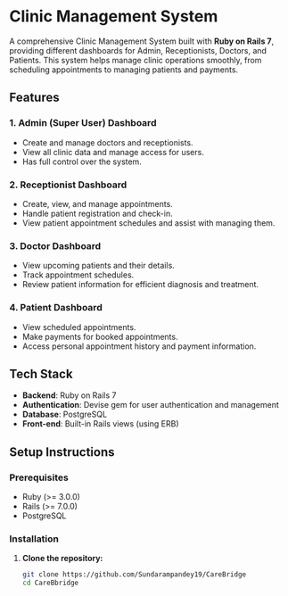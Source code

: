 # Clinic Management System

A comprehensive Clinic Management System built with **Ruby on Rails 7**, providing different dashboards for Admin, Receptionists, Doctors, and Patients. This system helps manage clinic operations smoothly, from scheduling appointments to managing patients and payments.

## Features

### 1. Admin (Super User) Dashboard
- Create and manage doctors and receptionists.
- View all clinic data and manage access for users.
- Has full control over the system.

### 2. Receptionist Dashboard
- Create, view, and manage appointments.
- Handle patient registration and check-in.
- View patient appointment schedules and assist with managing them.

### 3. Doctor Dashboard
- View upcoming patients and their details.
- Track appointment schedules.
- Review patient information for efficient diagnosis and treatment.

### 4. Patient Dashboard
- View scheduled appointments.
- Make payments for booked appointments.
- Access personal appointment history and payment information.

## Tech Stack

- **Backend**: Ruby on Rails 7
- **Authentication**: Devise gem for user authentication and management
- **Database**: PostgreSQL
- **Front-end**: Built-in Rails views (using ERB)
  
## Setup Instructions

### Prerequisites
- Ruby (>= 3.0.0)
- Rails (>= 7.0.0)
- PostgreSQL

### Installation

1. **Clone the repository:**
   ```bash
   git clone https://github.com/Sundarampandey19/CareBridge
   cd CareBbridge
